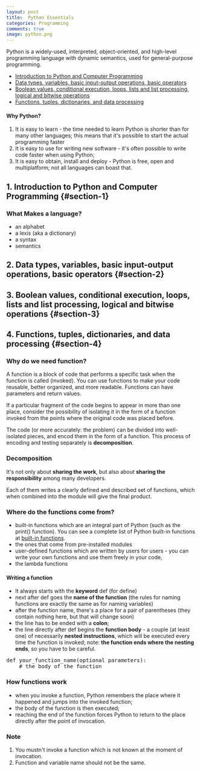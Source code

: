 ```yaml
---
layout: post 
title:  Python Essentials  
categories: Programming
comments: true
image: python.png
---
```



Python is a widely-used, interpreted, object-oriented, and high-level programming language with dynamic semantics, used for general-purpose programming.

<!--continue-->

- [Introduction to Python and Computer Programming](#section-1)
- [Data types, variables, basic input-output operations, basic operators](#section-2)
- [Boolean values, conditional execution, loops, lists and list processing, logical and bitwise operations](#section-3)
- [Functions, tuples, dictionaries, and data processing](#section-4)

#### Why Python?

1. It is easy to learn - the time needed to learn Python is shorter than for many other languages; this means that it's possible to start the actual programming faster
2. It is easy to use for writing new software - it's often possible to write code faster when using Python;
3. It is easy to obtain, install and deploy - Python is free, open and multiplatform; not all languages can boast that.

## 1. Introduction to Python and Computer Programming {#section-1}

### What Makes a language?

- an alphabet
- a lexis (aka a dictionary)
- a syntax
- semantics

## 2. Data types, variables, basic input-output operations, basic operators {#section-2}

## 3. Boolean values, conditional execution, loops, lists and list processing, logical and bitwise operations {#section-3}

## 4. Functions, tuples, dictionaries, and data processing {#section-4}

### Why do we need function?

A function is a block of code that performs a specific task when the function is called (invoked). You can use functions to make your code reusable, better organized, and more readable. Functions can have parameters and return values.

If a particular fragment of the code begins to appear in more than one place, consider the possibility of isolating it in the form of a function invoked from the points where the original code was placed before.

The code (or more accurately: the problem) can be divided into well-isolated pieces, and encod them in the form of a function. This process of encoding and testing separately is **decomposition**.

### Decomposition

It's not only about **sharing the work**, but also about **sharing the responsibility** among many developers.

Each of them writes a clearly defined and described set of functions, which when combined into the module will give the final product.

### Where do the functions come from?

- built-in functions which are an integral part of Python (such as the print() function). You can see a complete list of Python built-in functions at [built-in functions](https://docs.python.org/3/library/functions.html).
- the ones that come from pre-installed modules 
- user-defined functions which are written by users for users - you can write your own functions and use them freely in your code,
- the lambda functions

#### Writing a function

- It always starts with the **keyword** def (for define)
- next after def goes the **name of the function** (the rules for naming functions are exactly the same as for naming variables)
- after the function name, there's a place for a pair of parentheses (they contain nothing here, but that will change soon)
- the line has to be ended with a **colon**;
- the line directly after def begins the **function body** - a couple (at least one) of necessarily **nested instructions**, which will be executed every time the function is invoked; note: **the function ends where the nesting ends**, so you have to be careful.

<pre>
def your_function_name(optional parameters):
    # the body of the function
</pre>


### How functions work

- when you invoke a function, Python remembers the place where it happened and jumps into the invoked function;
- the body of the function is then executed;
- reaching the end of the function forces Python to return to the place directly after the point of invocation.

### Note

1. You mustn't invoke a function which is not known at the moment of invocation.
2. Function and variable name should not be the same.